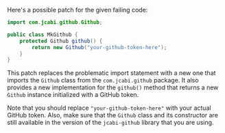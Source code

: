 Here's a possible patch for the given failing code:
```java
import com.jcabi.github.Github;

public class MkGithub {
    protected Github github() {
        return new Github("your-github-token-here");
    }
}
```
This patch replaces the problematic import statement with a new one that imports the `Github` class from the `com.jcabi.github` package. It also provides a new implementation for the `github()` method that returns a new `Github` instance initialized with a GitHub token.

Note that you should replace `"your-github-token-here"` with your actual GitHub token. Also, make sure that the `Github` class and its constructor are still available in the version of the `jcabi-github` library that you are using.